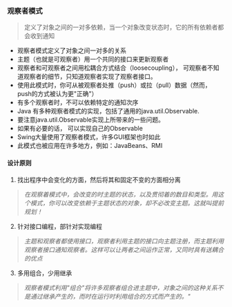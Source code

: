 ### 观察者模式        

> 定义了对象之间的一对多依赖，当一个对象改变状态时，它的所有依赖者都会收到通知

* 观察者模式定义了对象之间一对多的关系
* 主题（也就是可观察者）用一个共同的接口来更新观察者
* 观察者和可观察者之间用松耦合方式结合（loosecoupling）， 可观察者不知道观察者的细节，只知道观察者实现了观察者接口。
* 使用此模式时，你可从被观察者处推（push）或拉（pull）数据（然而，push的方式被认为更"正确"）
* 有多个观察者时，不可以依赖特定的通知次序
* Java 有多种观察者模式的实现，包括了通用的java.util.Observable.
* 要注意java.util.Observable实现上所带来的一些问题。
* 如果有必要的话， 可以实现自己的Observable
* Swing大量使用了观察者模式，许多GUI框架也时如此
* 此模式也被应用在许多地方，例如：JavaBeans、RMI


#### 设计原则
1. 找出程序中会变化的方面，然后将其和固定不变的方面相分离  

> *在观察着模式中，会改变的时主题的状态，以及贯彻着的数目和类型。用这个模式，你可以改变依赖于主题状态的对象，却不必改变主题。这就叫提前规划！*

2. 针对接口编程，部针对实现编程

> *主题和观察者都使用接口，观察者利用主题的接口向主题注册，而主题利用观察者接口通知观察者。这样可以让两者之间运作正常，又同时具有送耦合的优点*

3. 多用组合，少用继承

> *观察者模式利用"组合"将许多观察者组合进主题中，对象之间的这种关系不是通过继承产生的，而时在运行时利用组合的方式而产生的。"*
